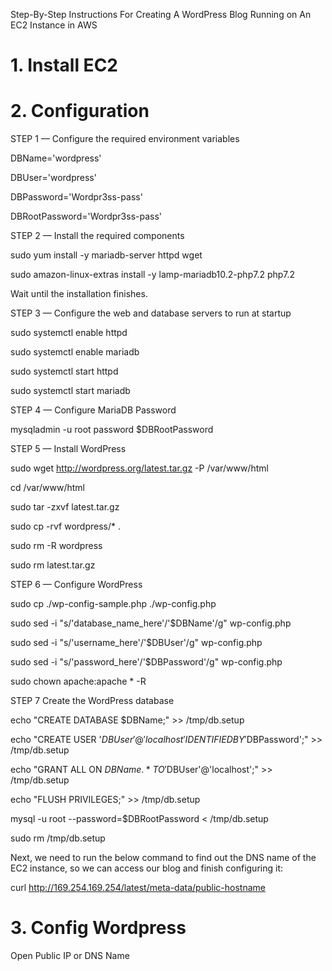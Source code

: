 Step-By-Step Instructions For Creating A WordPress Blog Running on An EC2 Instance in AWS

# 1. Install EC2

# 2. Configuration
STEP 1 — Configure the required environment variables

DBName='wordpress'

DBUser='wordpress'

DBPassword='Wordpr3ss-pass'

DBRootPassword='Wordpr3ss-pass'


STEP 2 — Install the required components

sudo yum install -y mariadb-server httpd wget

sudo amazon-linux-extras install -y lamp-mariadb10.2-php7.2 php7.2

Wait until the installation finishes.

STEP 3 — Configure the web and database servers to run at startup

sudo systemctl enable httpd

sudo systemctl enable mariadb

sudo systemctl start httpd

sudo systemctl start mariadb


STEP 4 — Configure MariaDB Password

mysqladmin -u root password $DBRootPassword


STEP 5 — Install WordPress

sudo wget http://wordpress.org/latest.tar.gz -P /var/www/html

cd /var/www/html

sudo tar -zxvf latest.tar.gz

sudo cp -rvf wordpress/* .

sudo rm -R wordpress

sudo rm latest.tar.gz


STEP 6 — Configure WordPress

sudo cp ./wp-config-sample.php ./wp-config.php

sudo sed -i "s/'database_name_here'/'$DBName'/g" wp-config.php

sudo sed -i "s/'username_here'/'$DBUser'/g" wp-config.php

sudo sed -i "s/'password_here'/'$DBPassword'/g" wp-config.php   

sudo chown apache:apache * -R


STEP 7 Create the WordPress database

echo "CREATE DATABASE $DBName;" >> /tmp/db.setup

echo "CREATE USER '$DBUser'@'localhost' IDENTIFIED BY '$DBPassword';" >> /tmp/db.setup

echo "GRANT ALL ON $DBName.* TO '$DBUser'@'localhost';" >> /tmp/db.setup

echo "FLUSH PRIVILEGES;" >> /tmp/db.setup

mysql -u root --password=$DBRootPassword < /tmp/db.setup

sudo rm /tmp/db.setup

Next, we need to run the below command to find out the DNS name of the EC2 instance, so we can access our blog and finish configuring it:

curl http://169.254.169.254/latest/meta-data/public-hostname


# 3. Config Wordpress
Open Public IP or DNS Name
